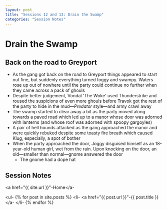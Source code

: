```yaml
---
layout: post
title: "Sessions 12 and 13: Drain the Swamp"
categories: "Session Notes"
---
```

# Drain the Swamp

## Back on the road to Greyport
  - As the gang got back on the road to Greyport things appeared to start out fine, but suddenly everything turned foggy and swampy. Waters rose up out of nowhere until the party could continue no further when they came across a pack of ghouls
  - Despite better judgement, Vondal 'The Woke' used Thunderstrike and roused the suspicions of even more ghouls before Travok got the rest of the party to hide in the mud—_Predator_ style—and army crawl away
  - The swamp started to clear away a bit as the party moved along towards a paved road which led up to a manor whose door was adorned with lanterns (and whose roof was adorned with spoopy gargoyles)
  - A pair of hell hounds attacked as the gang approached the manor and were quickly rebuked despite some toasty fire breath which caused Klug, especially, a spot of bother
  - When the party approached the door, Joggy disguised himself as an 18-year-old human girl, wet from the rain. Upon knocking on the door, an old—smaller than normal—gnome answered the door
    - The gnome had a dope hat

## Session Notes
<a href="{{ site.url }}"-Home</a-

<ul-
  {% for post in site.posts %}
    <li-
      <a href="{{ post.url }}"-{{ post.title }}</a-
    </li-
  {% endfor %}
</ul>
